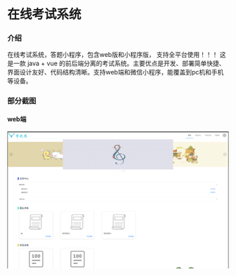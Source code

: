 # 在线考试系统

### 介绍
在线考试系统，答题小程序，包含web版和小程序版， 支持全平台使用！！！ 这是一款 java + vue 的前后端分离的考试系统。主要优点是开发、部署简单快捷、界面设计友好、代码结构清晰。支持web端和微信小程序，能覆盖到pc机和手机等设备。 

### 部分截图

#### web端

![输入图片说明](img/image.png)